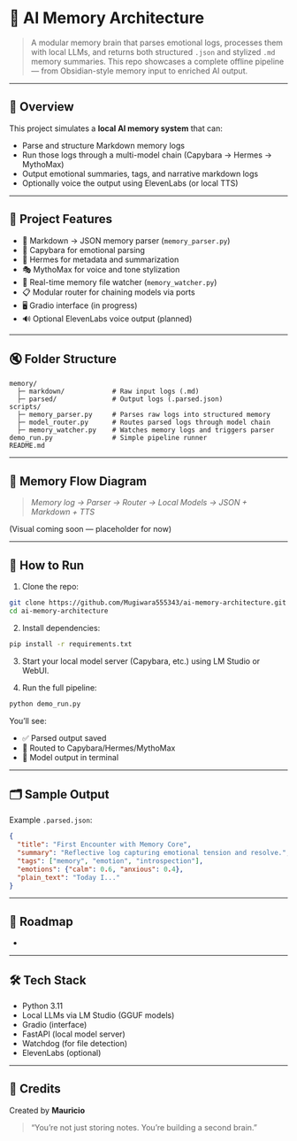 # 🧠 AI Memory Architecture

> A modular memory brain that parses emotional logs, processes them with local LLMs, and returns both structured `.json` and stylized `.md` memory summaries. This repo showcases a complete offline pipeline — from Obsidian-style memory input to enriched AI output.

---

## 📘 Overview

This project simulates a **local AI memory system** that can:

* Parse and structure Markdown memory logs
* Run those logs through a multi-model chain (Capybara → Hermes → MythoMax)
* Output emotional summaries, tags, and narrative markdown logs
* Optionally voice the output using ElevenLabs (or local TTS)

---

## 🧉 Project Features

* 🔄 Markdown → JSON memory parser (`memory_parser.py`)
* 🧠 Capybara for emotional parsing
* 🧠 Hermes for metadata and summarization
* 🎭 MythoMax for voice and tone stylization
* 📂 Real-time memory file watcher (`memory_watcher.py`)
* 📋 Modular router for chaining models via ports
* 🖥️ Gradio interface (in progress)
* 🔊 Optional ElevenLabs voice output (planned)

---

## 🔇 Folder Structure

```
memory/
  ├─ markdown/            # Raw input logs (.md)
  ├─ parsed/              # Output logs (.parsed.json)
scripts/
  ├─ memory_parser.py     # Parses raw logs into structured memory
  ├─ model_router.py      # Routes parsed logs through model chain
  ├─ memory_watcher.py    # Watches memory logs and triggers parser
demo_run.py               # Simple pipeline runner
README.md
```

---

## 🧠 Memory Flow Diagram

>

> *Memory log → Parser → Router → Local Models → JSON + Markdown + TTS*

(Visual coming soon — placeholder for now)

---

## 🚀 How to Run

1. Clone the repo:

```bash
git clone https://github.com/Mugiwara555343/ai-memory-architecture.git
cd ai-memory-architecture
```

2. Install dependencies:

```bash
pip install -r requirements.txt
```

3. Start your local model server (Capybara, etc.) using LM Studio or WebUI.

4. Run the full pipeline:

```bash
python demo_run.py
```

You’ll see:

* ✅ Parsed output saved
* 🚚 Routed to Capybara/Hermes/MythoMax
* 🧠 Model output in terminal

---

## 🗂 Sample Output

Example `.parsed.json`:

```json
{
  "title": "First Encounter with Memory Core",
  "summary": "Reflective log capturing emotional tension and resolve.",
  "tags": ["memory", "emotion", "introspection"],
  "emotions": {"calm": 0.6, "anxious": 0.4},
  "plain_text": "Today I..."
}
```

---

## 🌱 Roadmap

*

---

## 🛠️ Tech Stack

* Python 3.11
* Local LLMs via LM Studio (GGUF models)
* Gradio (interface)
* FastAPI (local model server)
* Watchdog (for file detection)
* ElevenLabs (optional)

---

## 🙌 Credits

Created by **Mauricio**

> “You’re not just storing notes. You’re building a second brain.”
